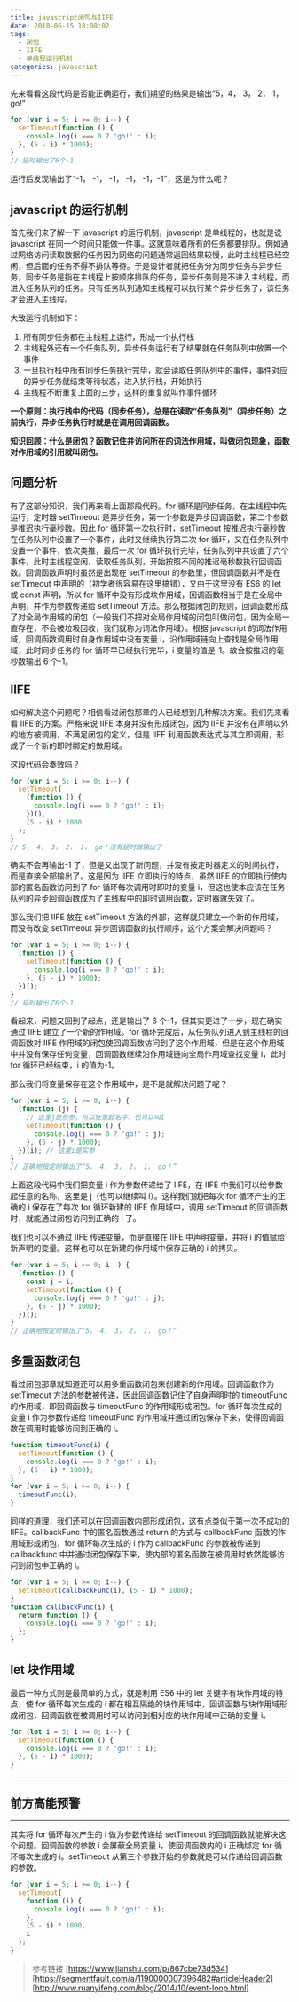 ```yaml
---
title: javascript闭包与IIFE
date: 2018-06-15 18:08:02
tags:
  - 闭包
  - IIFE
  - 单线程运行机制
categories: javascript
---
```


先来看看这段代码是否能正确运行，我们期望的结果是输出“5，4， 3， 2， 1， go!”

```javascript
for (var i = 5; i >= 0; i--) {
  setTimeout(function () {
    console.log(i === 0 ? 'go!' : i);
  }, (5 - i) * 1000);
}
// 延时输出了6个-1
```

运行后发现输出了“-1， -1， -1， -1， -1，-1”，这是为什么呢？

<!-- more -->

## javascript 的运行机制

首先我们来了解一下 javascript 的运行机制，javascript 是单线程的，也就是说 javascript 在同一个时间只能做一件事。这就意味着所有的任务都要排队。例如通过网络访问读取数据的任务因为网络的问题通常返回结果较慢，此时主线程已经空闲，但后面的任务不得不排队等待。于是设计者就把任务分为同步任务与异步任务，同步任务是指在主线程上按顺序排队的任务，异步任务则是不进入主线程，而进入任务队列的任务。只有任务队列通知主线程可以执行某个异步任务了，该任务才会进入主线程。

大致运行机制如下：

1. 所有同步任务都在主线程上运行，形成一个执行栈
2. 主线程外还有一个任务队列，异步任务运行有了结果就在任务队列中放置一个事件
3. 一旦执行栈中所有同步任务执行完毕，就会读取任务队列中的事件，事件对应的异步任务就结束等待状态，进入执行栈，开始执行
4. 主线程不断重复上面的三步，这样的重复就叫作事件循环

**一个原则：执行栈中的代码（同步任务），总是在读取“任务队列”（异步任务）之前执行，异步任务执行时就是在调用回调函数。**

**知识回顾：什么是闭包？函数记住并访问所在的词法作用域，叫做闭包现象，函数对作用域的引用就叫闭包。**

## 问题分析

有了这部分知识，我们再来看上面那段代码。for 循环是同步任务，在主线程中先运行，定时器 setTimeout 是异步任务，第一个参数是异步回调函数，第二个参数是推迟执行毫秒数。因此 for 循环第一次执行时，setTimeout 按推迟执行毫秒数在任务队列中设置了一个事件，此时又继续执行第二次 for 循环，又在任务队列中设置一个事件，依次类推，最后一次 for 循环执行完毕，任务队列中共设置了六个事件，此时主线程空闲，读取任务队列，开始按照不同的推迟毫秒数执行回调函数。回调函数声明时虽然是出现在 setTimeout 的参数里，但回调函数并不是在 setTimeout 中声明的（初学者很容易在这里搞错），又由于这里没有 ES6 的 let 或 const 声明，所以 for 循环中没有形成块作用域，回调函数相当于是在全局中声明，并作为参数传递给 setTimeout 方法。那么根据闭包的规则，回调函数形成了对全局作用域的闭包（一般我们不把对全局作用域的闭包叫做闭包，因为全局一直存在，不会被垃圾回收，我们就称为词法作用域）。根据 javascript 的词法作用域，回调函数调用时自身作用域中没有变量 i，沿作用域链向上查找是全局作用域，此时同步任务的 for 循环早已经执行完毕，i 变量的值是-1。故会按推迟的毫秒数输出 6 个-1。

## IIFE

如何解决这个问题呢？相信看过闭包那章的人已经想到几种解决方案。我们先来看看 IIFE 的方案。严格来说 IIFE 本身并没有形成闭包，因为 IIFE 并没有在声明以外的地方被调用，不满足闭包的定义，但是 IIFE 利用函数表达式与其立即调用，形成了一个新的即时绑定的做用域。

这段代码会奏效吗？

```javascript
for (var i = 5; i >= 0; i--) {
  setTimeout(
    (function () {
      console.log(i === 0 ? 'go!' : i);
    })(),
    (5 - i) * 1000
  );
}
// 5， 4， 3， 2， 1， go！没有延时就输出了
```

确实不会再输出-1 了，但是又出现了新问题，并没有按定时器定义的时间执行，而是直接全部输出了。这是因为 IIFE 立即执行的特点，虽然 IIFE 的立即执行使内部的匿名函数访问到了 for 循环每次调用时即时的变量 i，但这也使本应该在任务队列的异步回调函数成为了主线程中的即时调用函数，定时器就失效了。

那么我们把 IIFE 放在 setTimeout 方法的外部，这样就只建立一个新的作用域，而没有改变 setTimeout 异步回调函数的执行顺序，这个方案会解决问题吗？

```javascript
for (var i = 5; i >= 0; i--) {
  (function () {
    setTimeout(function () {
      console.log(i === 0 ? 'go!' : i);
    }, (5 - i) * 1000);
  })();
}
// 延时输出了6个-1
```

看起来，问题又回到了起点，还是输出了 6 个-1，但其实更进了一步，现在确实通过 IIFE 建立了一个新的作用域。for 循环完成后，从任务队列进入到主线程的回调函数对 IIFE 作用域的闭包使回调函数访问到了这个作用域，但是在这个作用域中并没有保存任何变量，回调函数继续沿作用域链向全局作用域查找变量 i，此时 for 循环已经结束，i 的值为-1。

那么我们将变量保存在这个作用域中，是不是就解决问题了呢？

```javascript
for (var i = 5; i >= 0; i--) {
  (function (j) {
    // 这里j是形参，可以任意起名字，也可以叫i
    setTimeout(function () {
      console.log(j === 0 ? 'go!' : j);
    }, (5 - j) * 1000);
  })(i); // 这里i是实参
}
// 正确地按定时输出了“5， 4， 3， 2， 1， go！”
```

上面这段代码中我们把变量 i 作为参数传递给了 IIFE，在 IIFE 中我们可以给参数起任意的名称，这里是 j（也可以继续叫 i）。这样我们就把每次 for 循环产生的正确的 i 保存在了每次 for 循环新建的 IIFE 作用域中，调用 setTimeout 的回调函数时，就能通过闭包访问到正确的 i 了。

我们也可以不通过 IIFE 传递变量，而是直接在 IIFE 中声明变量，并将 i 的值赋给新声明的变量。这样也可以在新建的作用域中保存正确的 i 的拷贝。

```javascript
for (var i = 5; i >= 0; i--) {
  (function () {
    const j = i;
    setTimeout(function () {
      console.log(j === 0 ? 'go!' : j);
    }, (5 - j) * 1000);
  })();
}
// 正确地按定时输出了“5， 4， 3， 2， 1， go！”
```

## 多重函数闭包

看过闭包那章就知道还可以用多重函数闭包来创建新的作用域。回调函数作为 setTimeout 方法的参数被传递，因此回调函数记住了自身声明时的 timeoutFunc 的作用域，即回调函数与 timeoutFunc 的作用域形成闭包。for 循环每次生成的变量 i 作为参数传递给 timeoutFunc 的作用域并通过闭包保存下来，使得回调函数在调用时能够访问到正确的 i。

```javascript
function timeoutFunc(i) {
  setTimeout(function () {
    console.log(i === 0 ? 'go!' : i);
  }, (5 - i) * 1000);
}
for (var i = 5; i >= 0; i--) {
  timeoutFunc(i);
}
```

同样的道理，我们还可以在回调函数内部形成闭包，这有点类似于第一次不成功的 IIFE。callbackFunc 中的匿名函数通过 return 的方式与 callbackFunc 函数的作用域形成闭包，for 循环每次生成的 i 作为 callbackFunc 的参数被传递到 callbackfunc 中并通过闭包保存下来，使内部的匿名函数在被调用时依然能够访问到闭包中正确的 i。

```javascript
for (var i = 5; i >= 0; i--) {
  setTimeout(callbackFunc(i), (5 - i) * 1000);
}
function callbackFunc(i) {
  return function () {
    console.log(i === 0 ? 'go!' : i);
  };
}
```

## let 块作用域

最后一种方式则是最简单的方式，就是利用 ES6 中的 let 关键字有块作用域的特点，使 for 循环每次生成的 i 都在相互隔绝的块作用域中，回调函数与块作用域形成闭包，回调函数在被调用时可以访问到相对应的块作用域中正确的变量 i。

```javascript
for (let i = 5; i >= 0; i--) {
  setTimeout(function () {
    console.log(i === 0 ? 'go!' : i);
  }, (5 - i) * 1000);
}
```

---

## 前方高能预警

---

其实将 for 循环每次产生的 i 做为参数传递给 setTimeout 的回调函数就能解决这个问题。回调函数的参数 i 会屏蔽全局变量 i，使回调函数内的 i 正确绑定 for 循环每次生成的 i。setTimeout 从第三个参数开始的参数就是可以传递给回调函数的参数。

```javascript
for (var i = 5; i >= 0; i--) {
  setTimeout(
    function (i) {
      console.log(i === 0 ? 'go!' : i);
    },
    (5 - i) * 1000,
    i
  );
}
```

> 参考链接
> [https://www.jianshu.com/p/867cbe73d534]  
> [https://segmentfault.com/a/1190000007396482#articleHeader2]  
> [http://www.ruanyifeng.com/blog/2014/10/event-loop.html]
